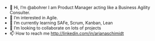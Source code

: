 - 👋 Hi, I’m @abohrer I am  Product Manager acting like a Business Agility Consulter.
- 👀 I’m interested in Agile.
- 🌱 I’m currently learning SAFe, Scrum, Kanban, Lean
- 💞️ I’m looking to collaborate on lots of projects
- 📫 How to reach me http://linkedin.com/in/arianaschimidt

<!---
abohrer/abohrer is a ✨ special ✨ repository because its `README.md` (this file) appears on your GitHub profile.
You can click the Preview link to take a look at your changes.
--->
